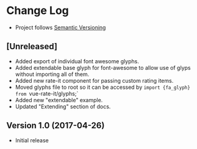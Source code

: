 # Change Log
- Project follows [Semantic Versioning](http://semver.org/)

## [Unreleased]
- Added export of individual font awesome glyphs.
- Added extendable base glyph for font-awesome to allow use of glyps without importing all of them.
- Added new rate-it component for passing custom rating items.
- Moved glyphs file to root so it can be accessed by `import {fa_glyph} from `vue-rate-it/glyphs;` 
- Added new "extendable" example.
- Updated "Extending" section of docs.

## Version 1.0 (2017-04-26)
- Initial release





